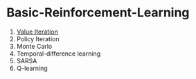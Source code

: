 # Basic-Reinforcement-Learning

1. [Value Iteration](./Introduction_Value%20Iteration.ipynb)
2. Policy Iteration
3. Monte Carlo
4. Temporal-difference learning
5. SARSA
6. Q-learning
